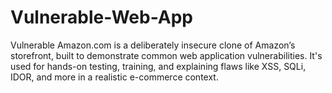 # Vulnerable-Web-App
Vulnerable Amazon.com is a deliberately insecure clone of Amazon’s storefront, built to demonstrate common web application vulnerabilities. It's used for hands-on testing, training, and explaining flaws like XSS, SQLi, IDOR, and more in a realistic e-commerce context.

